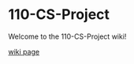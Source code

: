 # 110-CS-Project
Welcome to the 110-CS-Project wiki!

[wiki page](https://github.com/ashuantw/110-CS-Project/wiki)
